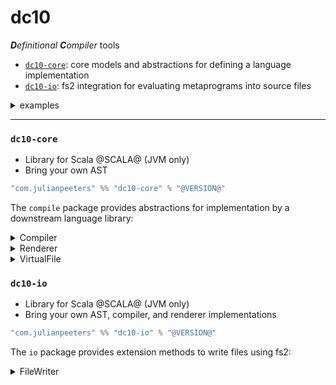 # dc10
***D**efinitional* ***C**ompiler* tools
 - [`dc10-core`](#dc10-core): core models and abstractions for defining a language implementation
 - [`dc10-io`](#dc10-io): fs2 integration for evaluating metaprograms into source files


<details><summary>examples</summary>
     
  - [`dc10-scala`](https://github.com/julianpeeters/dc10-scala): AST and dsl for defining and rendering Scala programs

</details>

-----

### `dc10-core`
 - Library for Scala @SCALA@ (JVM only)
 - Bring your own AST

```scala
"com.julianpeeters" %% "dc10-core" % "@VERSION@"
```

The `compile` package provides abstractions for implementation by a downstream
language library:

<details><summary>Compiler</summary>

```scala
package dc10.compile

trait Compiler[
  F[_],              // Error functor in ctx
  G[_],              // Output unit, e.g., List, Id, etc.
  E,                 // Error type
  A,                 // Code level, representing symbols introduced into ctx
  B                  // File level, representing source files with path and ast
]:

  type Ctx[_[_],_,_] // Monadic context, to build up ASTs and then compile them

  extension [C, D] (ast: Ctx[F, List[D], C])
    def compile: F[List[D]]

  extension (res: F[G[A]])
    def toString[V](using R: Renderer[V, E, G[A]]): String

  extension (res: F[G[A]])
    def toStringOrError[V](using R: Renderer[V, E, G[A]]): F[String]

  extension (res: F[G[B]])
    def toVirtualFile[V](using R: Renderer[V, E, G[A]]): F[List[VirtualFile]]
```
</details>

<details><summary>Renderer</summary>

```scala
package dc10.compile

trait Renderer[V, E, A]:
  def render(input: A): String
  def renderErrors(errors: List[E]): String
  def version: V
```
</details>

<details><summary>VirtualFile</summary>

```scala
package dc10.compile

import java.nio.file.Path

case class VirtualFile(path: Path, contents: String)
```
</details>

### `dc10-io`
 - Library for Scala @SCALA@ (JVM only)
 - Bring your own AST, compiler, and renderer implementations

```scala
"com.julianpeeters" %% "dc10-io" % "@VERSION@"
```
The `io` package provides extension methods to write files using fs2:

<details><summary>FileWriter</summary>

```scala
extension [
  F[_]: Concurrent: Files,
  G[_]: Foldable,
  H[_],
  E,
  A,
  B
](res: G[H[B]])(using C: Compiler[G, H, E, A, B])
  def toFile[V](using R: Renderer[V, E, H[A]]): F[List[Path]] =
    C.toVirtualFile(res)
      .foldMapM(e => e.traverse(s => FileWriter[F].writeFile(s)))
```
</details>